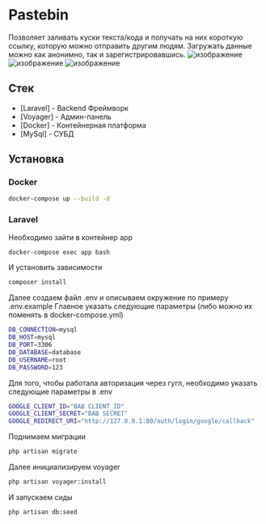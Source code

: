 # Pastebin
Позволяет заливать куски текста/кода и получать на них короткую ссылку, которую можно отправить другим людям. Загружать данные можно как анонимно, так и зарегистрировавшись.
![изображение](https://github.com/Yondu715/pastebin/assets/116293533/cd7246da-2bee-473b-bc65-b49a88103078)
![изображение](https://github.com/Yondu715/pastebin/assets/116293533/43ea732b-41a0-483c-8aa7-2775f13d0c87)
![изображение](https://github.com/Yondu715/pastebin/assets/116293533/826c7abb-9368-4e5e-8cc2-09990f95db4f)

## Стек
- [Laravel] - Backend Фреймворк
- [Voyager] - Админ-панель
- [Docker] - Контейнерная платформа
- [MySql] - СУБД

## Установка

### Docker
```sh
docker-compose up --build -d
```
### Laravel
Необходимо зайти в контейнер app
```sh
docker-compose exec app bash
```
И установить зависимости
```sh
composer install
```
Далее создаем файл .env и описываем окружение по примеру .env.example
Главное указать следующие параметры (либо можно их поменять в docker-compose.yml)
```sh
DB_CONNECTION=mysql
DB_HOST=mysql
DB_PORT=3306
DB_DATABASE=database
DB_USERNAME=root
DB_PASSWORD=123
```
Для того, чтобы работала авторизация через гугл, необходимо указать следующие параметры в .env
```sh
GOOGLE_CLIENT_ID="ВАШ CLIENT_ID"
GOOGLE_CLIENT_SECRET="ВАШ SECRET"
GOOGLE_REDIRECT_URI="http://127.0.0.1:80/auth/login/google/callback"
```
Поднимаем миграции
```sh
php artisan migrate
```
Далее инициализируем voyager
```sh
php artisan voyager:install
```
И запускаем сиды
```sh
php artisan db:seed
```
